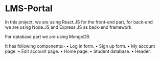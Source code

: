 # LMS-Portal
In this project, we are using React.JS for the front-end part, for back-end we are
using Node.JS and Express.JS as back-end framework.

For database part we are using MongoDB.

It has following components:-
• Log in form.
• Sign up form.
• My account page.
• Edit account page.
• Home page.
• Student database.
• Header.
